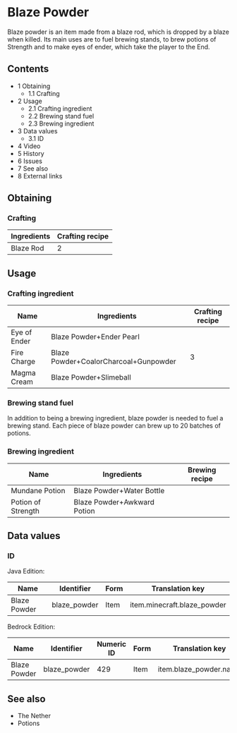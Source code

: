 # Blaze Powder
Blaze powder is an item made from a blaze rod, which is dropped by a blaze when killed. Its main uses are to fuel brewing stands, to brew potions of Strength and to make eyes of ender, which take the player to the End.

## Contents
- 1 Obtaining
	- 1.1 Crafting
- 2 Usage
	- 2.1 Crafting ingredient
	- 2.2 Brewing stand fuel
	- 2.3 Brewing ingredient
- 3 Data values
	- 3.1 ID
- 4 Video
- 5 History
- 6 Issues
- 7 See also
- 8 External links

## Obtaining
### Crafting
| Ingredients | Crafting recipe |
|-------------|-----------------|
| Blaze Rod   | 2               |

## Usage
### Crafting ingredient
| Name         | Ingredients                           | Crafting recipe |
|--------------|---------------------------------------|-----------------|
| Eye of Ender | Blaze Powder+Ender Pearl              |                 |
| Fire Charge  | Blaze Powder+CoalorCharcoal+Gunpowder | 3               |
| Magma Cream  | Blaze Powder+Slimeball                |                 |

### Brewing stand fuel
In addition to being a brewing ingredient, blaze powder is needed to fuel a brewing stand. Each piece of blaze powder can brew up to 20 batches of potions.

### Brewing ingredient
| Name               | Ingredients                 | Brewing recipe |
|--------------------|-----------------------------|----------------|
| Mundane Potion     | Blaze Powder+Water Bottle   |                |
| Potion of Strength | Blaze Powder+Awkward Potion |                |

## Data values
### ID
Java Edition:

| Name         | Identifier   | Form | Translation key             |
|--------------|--------------|------|-----------------------------|
| Blaze Powder | blaze_powder | Item | item.minecraft.blaze_powder |

Bedrock Edition:

| Name         | Identifier   | Numeric ID | Form | Translation key        |
|--------------|--------------|------------|------|------------------------|
| Blaze Powder | blaze_powder | 429        | Item | item.blaze_powder.name |

## See also
- The Nether
- Potions

